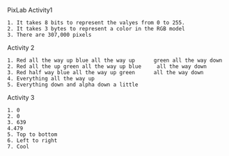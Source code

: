 PixLab
Activity1

    1. It takes 8 bits to represent the valyes from 0 to 255.
    2. It takes 3 bytes to represent a color in the RGB model
    3. There are 307,000 pixels
    
Activity 2

    1. Red all the way up blue all the way up      green all the way down
    2. Red all the up green all the way up blue     all the way down
    3. Red half way blue all the way up green      all the way down
    4. Everything all the way up
    5. Everything down and alpha down a little

Activity 3

    1. 0
    2. 0
    3. 639
    4.479
    5. Top to bottom
    6. Left to right
    7. Cool
    
    